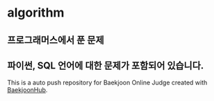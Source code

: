 # algorithm
## 프로그래머스에서 푼 문제
## 파이썬, SQL 언어에 대한 문제가 포함되어 있습니다.
This is a auto push repository for Baekjoon Online Judge created with [BaekjoonHub](https://github.com/BaekjoonHub/BaekjoonHub).

